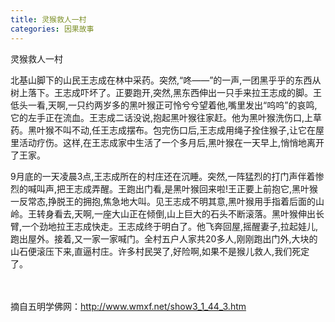 ```yaml
---
title: 灵猴救人一村
categories: 因果故事
---
```



灵猴救人一村

北基山脚下的山民王志成在林中采药。突然,“咚——”的一声,一团黑乎乎的东西从树上落下。王志成吓坏了。正要跑开,突然,黑东西伸出一只手来拉王志成的脚。王低头一看,天啊,一只约两岁多的黑叶猴正可怜兮兮望着他,嘴里发出“呜呜”的哀鸣,它的左手正在流血。王志成二话没说,抱起黑叶猴往家赶。他为黑叶猴洗伤口,上草药。黑叶猴不叫不动,任王志成摆布。包完伤口后,王志成用绳子拴住猴子,让它在屋里活动疗伤。这样,在王志成家中生活了一个多月后,黑叶猴在一天早上,悄悄地离开了王家。

9月底的一天凌晨3点,王志成所在的村庄还在沉睡。突然,一阵猛烈的打门声伴着惨烈的喊叫声,把王志成弄醒。王跑出门看,是黑叶猴回来啦!王正要上前抱它,黑叶猴一反常态,挣脱王的拥抱,焦急地大叫。见王志成不明其意,黑叶猴用手指着后面的山岭。王转身看去,天啊,一座大山正在倾倒,山上巨大的石头不断滚落。黑叶猴伸出长臂,一个劲地拉王志成快走。王志成终于明白了。他飞奔回屋,摇醒妻子,拉起娃儿,跑出屋外。接着,又一家一家喊门。全村五户人家共20多人,刚刚跑出门外,大块的山石便滚压下来,直逼村庄。许多村民哭了,好险啊,如果不是猴儿救人,我们死定了。

　 　

摘自五明学佛网：http://www.wmxf.net/show3_1_44_3.htm